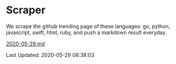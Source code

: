 # Scraper

We scrape the github trending page of these languages: go, python, javascript, swift, html, ruby, and push a markdown result everyday.

[2020-05-29.md](https://github.com/henson/Scraper/blob/master/2020-05-29.md)

Last Updated: 2020-05-29 08:38:03